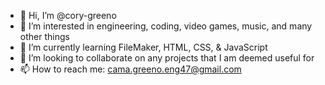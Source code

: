 - 👋 Hi, I’m @cory-greeno
- 👀 I’m interested in engineering, coding, video games, music, and many other things
- 🌱 I’m currently learning FileMaker, HTML, CSS, & JavaScript
- 💞️ I’m looking to collaborate on any projects that I am deemed useful for
- 📫 How to reach me: cama.greeno.eng47@gmail.com

<!---
cory-greeno/cory-greeno is a ✨ special ✨ repository because its `README.md` (this file) appears on your GitHub profile.
You can click the Preview link to take a look at your changes.
--->
